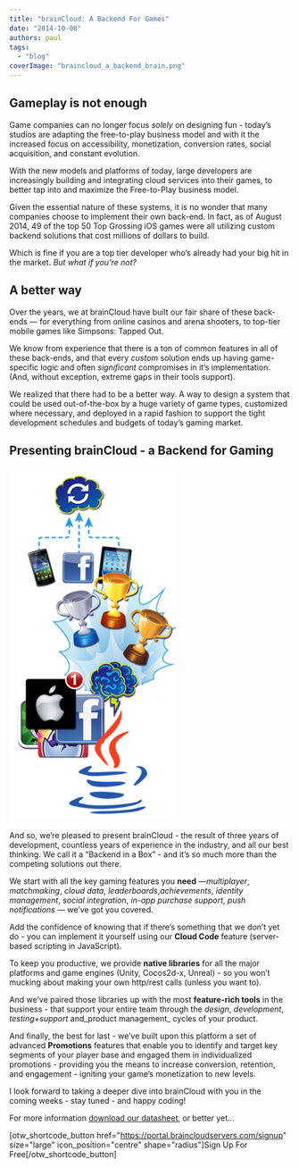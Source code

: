 ```yaml
---
title: "brainCloud: A Backend For Games"
date: "2014-10-08"
authors: paul
tags: 
  - "blog"
coverImage: "braincloud_a_backend_brain.png"
---
```


## Gameplay is not enough

Game companies can no longer focus _solely_ on designing fun - today’s studios are adapting the free-to-play business model and with it the increased focus on accessibility, monetization, conversion rates, social acquisition, and constant evolution.

With the new models and platforms of today, large developers are increasingly building and integrating cloud services into their games, to better tap into and maximize the Free-to-Play business model.

Given the essential nature of these systems, it is no wonder that many companies choose to implement their own back-end. In fact, as of August 2014, 49 of the top 50 Top Grossing iOS games were all utilizing custom backend solutions that cost millions of dollars to build.

Which is fine if you are a top tier developer who’s already had your big hit in the market. _But what if you’re not?_

## A better way

Over the years, we at brainCloud have built our fair share of these back-ends — for everything from online casinos and arena shooters, to top-tier mobile games like Simpsons: Tapped Out.

We know from experience that there is a ton of common features in all of these back-ends, and that every _custom_ solution ends up having game-specific logic and often _significant_ compromises in it’s implementation. (And, without exception, extreme gaps in their tools support).

We realized that there had to be a better way. A way to design a system that could be used out-of-the-box by a huge variety of game types, customized where necessary, and deployed in a rapid fashion to support the tight development schedules and budgets of today’s gaming market.

## Presenting brainCloud - a Backend for Gaming

[![braincloud_a_backend_platforms](images/braincloud_a_backend_platforms.png)](/apidocs/wp-content/uploads/2016/09/braincloud_a_backend_platforms.png)

And so, we’re pleased to present brainCloud - the result of three years of development, countless years of experience in the industry, and all our best thinking. We call it a “Backend in a Box” - and it’s so much more than the competing solutions out there.

We start with all the key gaming features you **need** —_multiplayer_, _matchmaking_, _cloud data_, _leaderboards_,_achievements_, _identity management_, _social integration_, _in-app purchase support_, _push notifications_ — we’ve got you covered.

Add the confidence of knowing that if there’s something that we don’t yet do - you can implement it yourself using our **Cloud Code** feature (server-based scripting in JavaScript).

To keep you productive, we provide **native libraries** for all the major platforms and game engines (Unity, Cocos2d-x, Unreal) - so you won’t mucking about making your own http/rest calls (unless you want to).

And we’ve paired those libraries up with the most **feature-rich tools** in the business - that support your entire team through the _design_, _development_, _testing+support_ and_product management_ cycles of your product.

And finally, the best for last - we’ve built upon this platform a set of advanced **Promotions** features that enable you to identify and target key segments of your player base and engaged them in individualized promotions - providing you the means to increase conversion, retention, and engagement - igniting your game’s monetization to new levels.

I look forward to taking a deeper dive into brainCloud with you in the coming weeks - stay tuned - and happy coding!

For more information [download our datasheet](http://hub.getbraincloud.com/backend-as-a-service), or better yet...

\[otw\_shortcode\_button href="https://portal.braincloudservers.com/signup" size="large" icon\_position="centre" shape="radius"\]Sign Up For Free\[/otw\_shortcode\_button\]
